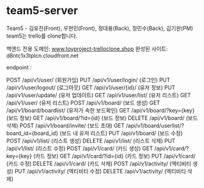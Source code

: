 # team5-server

Team5 - 김유진(Front), 우현민(Front), 정대용(Back), 정민수(Back), 김기완(PM)
team5는 trello를 clone합니다.

백엔드 전용 도메인: www.toyproject-trelloclone.shop
완성된 사이트: d8ntc1x3tplcn.cloudfront.net

endpoint : 

POST /api/v1/user/ (회원가입)
PUT /api/v1/user/login/ (로그인)
PUT /api/v1/user/logout/ (로그아웃)
GET /api/v1/user/{id}/ (유저 정보)
PUT /api/v1/user/update/ (유저 업데이트)
GET /api/v1/user/list/ (유저 리스트)
GET /api/v1/user/ (유저 리스트)
POST /api/v1/board/ (보드 생성)
GET /api/v1/board/boardlist/ (유저가 속한 보드확인)
GET /api/v1/board/?key={key} (보드 정보)
GET /api/v1/board/?id={id} (보드 정보)
DELETE /api/v1/board/ (보드 삭제)
POST /api/v1/board/invite/ (보드 초대)
GET /api/v1/board/userlist/?board_id={board_id} (보드 내 유저 리스트) 
PUT /api/v1/board/ (보드 수정)
POST /api/v1/list/ (리스트 생성)
DELETE /api/v1/list/ (리스트 삭제)
PUT /api/v1/list/ (리스트 수정)
POST /api/v1/card/ (카드 생성)
GET /api/v1/card/?key={key} (카드 정보)
GET /api/v1/card/?id={id} (카드 정보)
PUT /api/v1/card/ (카드 수정)
DELETE  /api/v1/card/ (카드 삭제)
POST /api/v1/activity/ (엑티비티 생성)
PUT /api/v1/activity/ (엑티비티 수정)
DELETE /api/v1/activity/ (엑티비티 삭제)
